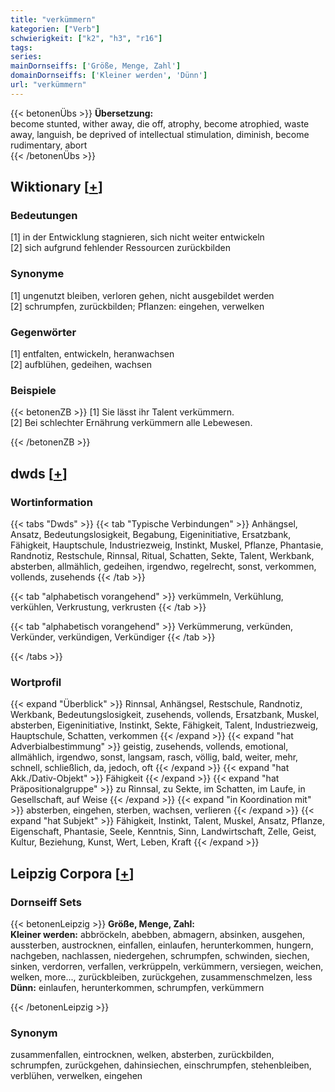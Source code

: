 ```yaml
---
title: "verkümmern"
kategorien: ["Verb"]
schwierigkeit: ["k2", "h3", "r16"]
tags:
series:
mainDornseiffs: ['Größe, Menge, Zahl']
domainDornseiffs: ['Kleiner werden', 'Dünn']
url: "verkümmern"
---
```


{{< betonenÜbs >}}
**Übersetzung:**  
become stunted, wither away, die off, atrophy, become atrophied, waste away, languish, be deprived of intellectual stimulation, diminish, become  rudimentary, abort  
{{< /betonenÜbs >}}

## Wiktionary [[+](https://de.wiktionary.org/wiki/verkümmern)]

### Bedeutungen
[1] in der Entwicklung stagnieren, sich nicht weiter entwickeln  
[2] sich aufgrund fehlender Ressourcen zurückbilden  

### Synonyme
[1] ungenutzt bleiben, verloren gehen, nicht ausgebildet werden  
[2] schrumpfen, zurückbilden; Pflanzen: eingehen, verwelken  

### Gegenwörter
[1] entfalten, entwickeln, heranwachsen  
[2] aufblühen, gedeihen, wachsen  

### Beispiele
{{< betonenZB >}}
[1] Sie lässt ihr Talent verkümmern.  
[2] Bei schlechter Ernährung verkümmern alle Lebewesen.  

{{< /betonenZB >}}


## dwds [[+](https://www.dwds.de/wb/verkümmern)]

### Wortinformation
{{< tabs "Dwds" >}}
{{< tab "Typische Verbindungen" >}}
Anhängsel, Ansatz, Bedeutungslosigkeit, Begabung, Eigeninitiative, Ersatzbank, Fähigkeit, Hauptschule, Industriezweig, Instinkt, Muskel, Pflanze, Phantasie, Randnotiz, Restschule, Rinnsal, Ritual, Schatten, Sekte, Talent, Werkbank, absterben, allmählich, gedeihen, irgendwo, regelrecht, sonst, verkommen, vollends, zusehends
{{< /tab >}}

{{< tab "alphabetisch vorangehend" >}}
verkümmeln, Verkühlung, verkühlen, Verkrustung, verkrusten
{{< /tab >}}

{{< tab "alphabetisch vorangehend" >}}
Verkümmerung, verkünden, Verkünder, verkündigen, Verkündiger
{{< /tab >}}

{{< /tabs >}}

### Wortprofil
{{< expand "Überblick" >}} Rinnsal, Anhängsel, Restschule, Randnotiz, Werkbank, Bedeutungslosigkeit, zusehends, vollends, Ersatzbank, Muskel, absterben, Eigeninitiative, Instinkt, Sekte, Fähigkeit, Talent, Industriezweig, Hauptschule, Schatten, verkommen {{< /expand >}}
{{< expand "hat Adverbialbestimmung" >}} geistig, zusehends, vollends, emotional, allmählich, irgendwo, sonst, langsam, rasch, völlig, bald, weiter, mehr, schnell, schließlich, da, jedoch, oft {{< /expand >}}
{{< expand "hat Akk./Dativ-Objekt" >}} Fähigkeit {{< /expand >}}
{{< expand "hat Präpositionalgruppe" >}} zu Rinnsal, zu Sekte, im Schatten, im Laufe, in Gesellschaft, auf Weise {{< /expand >}}
{{< expand "in Koordination mit" >}} absterben, eingehen, sterben, wachsen, verlieren {{< /expand >}}
{{< expand "hat Subjekt" >}} Fähigkeit, Instinkt, Talent, Muskel, Ansatz, Pflanze, Eigenschaft, Phantasie, Seele, Kenntnis, Sinn, Landwirtschaft, Zelle, Geist, Kultur, Beziehung, Kunst, Wert, Leben, Kraft {{< /expand >}}

## Leipzig Corpora [[+](https://corpora.uni-leipzig.de/en/res?word=verkümmern&corpusId=deu_newscrawl-public_2018)]

### Dornseiff Sets
{{< betonenLeipzig >}}
**Größe, Menge, Zahl:**  
**Kleiner werden:** abbröckeln, abebben, abmagern, absinken, ausgehen, aussterben, austrocknen, einfallen, einlaufen, herunterkommen, hungern, nachgeben, nachlassen, niedergehen, schrumpfen, schwinden, siechen, sinken, verdorren, verfallen, verkrüppeln, verkümmern, versiegen, weichen, welken, more..., zurückbleiben, zurückgehen, zusammenschmelzen, less  
**Dünn:** einlaufen, herunterkommen, schrumpfen, verkümmern  

{{< /betonenLeipzig >}}

### Synonym
zusammenfallen, eintrocknen, welken, absterben, zurückbilden, schrumpfen, zurückgehen, dahinsiechen, einschrumpfen, stehenbleiben, verblühen, verwelken, eingehen


